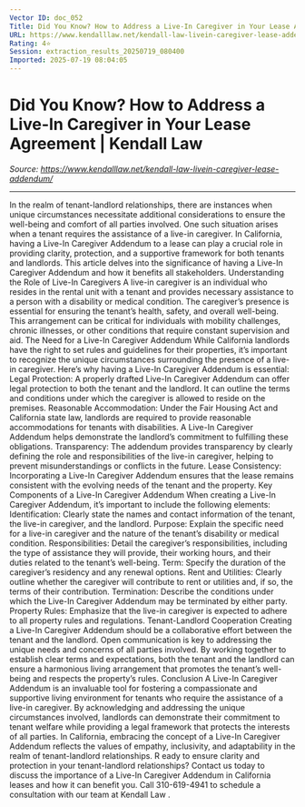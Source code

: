 ```yaml
---
Vector ID: doc_052
Title: Did You Know? How to Address a Live-In Caregiver in Your Lease Agreement | Kendall Law
URL: https://www.kendalllaw.net/kendall-law-livein-caregiver-lease-addendum/
Rating: 4⭐
Session: extraction_results_20250719_080400
Imported: 2025-07-19 08:04:05
---
```


# Did You Know? How to Address a Live-In Caregiver in Your Lease Agreement | Kendall Law

_Source: https://www.kendalllaw.net/kendall-law-livein-caregiver-lease-addendum/_

---

In the realm of tenant-landlord relationships, there are instances when unique circumstances necessitate additional considerations to ensure the well-being and comfort of all parties involved. One such situation arises when a tenant requires the assistance of a live-in caregiver. In California, having a Live-In Caregiver Addendum to a lease can play a crucial role in providing clarity, protection, and a supportive framework for both tenants and landlords. This article delves into the significance of having a Live-In Caregiver Addendum and how it benefits all stakeholders.
Understanding the Role of Live-In Caregivers
A live-in caregiver is an individual who resides in the rental unit with a tenant and provides necessary assistance to a person with a disability or medical condition. The caregiver’s presence is essential for ensuring the tenant’s health, safety, and overall well-being. This arrangement can be critical for individuals with mobility challenges, chronic illnesses, or other conditions that require constant supervision and aid.
The Need for a Live-In Caregiver Addendum
While California landlords have the right to set rules and guidelines for their properties, it’s important to recognize the unique circumstances surrounding the presence of a live-in caregiver. Here’s why having a Live-In Caregiver Addendum is essential:
Legal Protection:
A properly drafted Live-In Caregiver Addendum can offer legal protection to both the tenant and the landlord. It can outline the terms and conditions under which the caregiver is allowed to reside on the premises.
Reasonable Accommodation:
Under the Fair Housing Act and California state law, landlords are required to provide reasonable accommodations for tenants with disabilities. A Live-In Caregiver Addendum helps demonstrate the landlord’s commitment to fulfilling these obligations.
Transparency:
The addendum provides transparency by clearly defining the role and responsibilities of the live-in caregiver, helping to prevent misunderstandings or conflicts in the future.
Lease Consistency:
Incorporating a Live-In Caregiver Addendum ensures that the lease remains consistent with the evolving needs of the tenant and the property.
Key Components of a Live-In Caregiver Addendum
When creating a Live-In Caregiver Addendum, it’s important to include the following elements:
Identification:
Clearly state the names and contact information of the tenant, the live-in caregiver, and the landlord.
Purpose:
Explain the specific need for a live-in caregiver and the nature of the tenant’s disability or medical condition.
Responsibilities:
Detail the caregiver’s responsibilities, including the type of assistance they will provide, their working hours, and their duties related to the tenant’s well-being.
Term:
Specify the duration of the caregiver’s residency and any renewal options.
Rent and Utilities:
Clearly outline whether the caregiver will contribute to rent or utilities and, if so, the terms of their contribution.
Termination:
Describe the conditions under which the Live-In Caregiver Addendum may be terminated by either party.
Property Rules:
Emphasize that the live-in caregiver is expected to adhere to all property rules and regulations.
Tenant-Landlord Cooperation
Creating a Live-In Caregiver Addendum should be a collaborative effort between the tenant and the landlord. Open communication is key to addressing the unique needs and concerns of all parties involved. By working together to establish clear terms and expectations, both the tenant and the landlord can ensure a harmonious living arrangement that promotes the tenant’s well-being and respects the property’s rules.
Conclusion
A Live-In Caregiver Addendum is an invaluable tool for fostering a compassionate and supportive living environment for tenants who require the assistance of a live-in caregiver. By acknowledging and addressing the unique circumstances involved, landlords can demonstrate their commitment to tenant welfare while providing a legal framework that protects the interests of all parties. In California, embracing the concept of a Live-In Caregiver Addendum reflects the values of empathy, inclusivity, and adaptability in the realm of tenant-landlord relationships.
R
eady to ensure clarity and protection in your tenant-landlord relationships? Contact us today to discuss the importance of a Live-In Caregiver Addendum in California leases and how it can benefit you. Call 310-619-4941 to schedule a consultation with our team at
Kendall Law
.